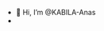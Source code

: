 - 👋 Hi, I’m @KABILA-Anas
- <!--👀 I’m interested in ...
- 🌱 I’m currently learning ...
- 💞️ I’m looking to collaborate on ...
- 📫 How to reach me ... >

<!---
KABILA-Anas/KABILA-Anas is a ✨ special ✨ repository because its `README.md` (this file) appears on your GitHub profile.
You can click the Preview link to take a look at your changes.
--->
